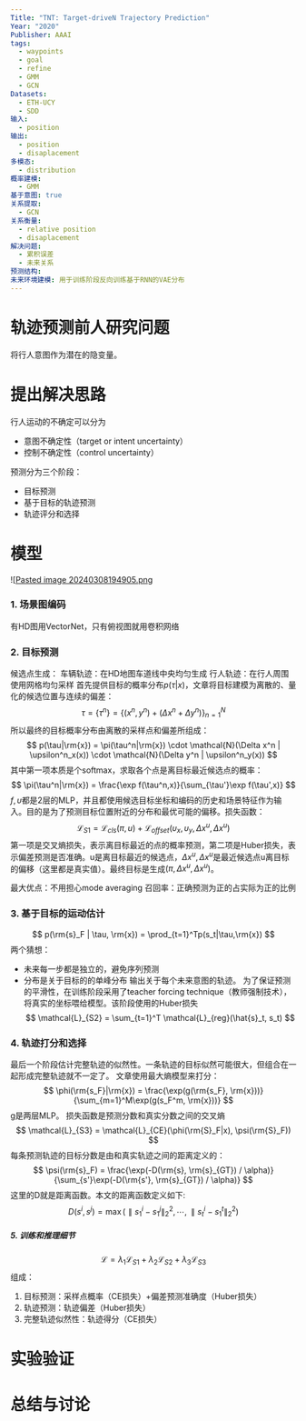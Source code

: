 ```yaml
---
Title: "TNT: Target-driveN Trajectory Prediction"
Year: "2020"
Publisher: AAAI
tags:
  - waypoints
  - goal
  - refine
  - GMM
  - GCN
Datasets:
  - ETH-UCY
  - SDD
输入:
  - position
输出:
  - position
  - disaplacement
多模态:
  - distribution
概率建模:
  - GMM
基于意图: true
关系提取:
  - GCN
关系衡量:
  - relative position
  - disaplacement
解决问题:
  - 累积误差
  - 未来关系
预测结构: 
未来环境建模: 用于训练阶段反向训练基于RNN的VAE分布
---
```


# 轨迹预测前人研究问题
将行人意图作为潜在的隐变量。

# 提出解决思路
行人运动的不确定可以分为
+ 意图不确定性（target or intent uncertainty）
+ 控制不确定性（control uncertainty）

预测分为三个阶段：
+ 目标预测
+ 基于目标的轨迹预测
+ 轨迹评分和选择
# 模型
![[Pasted image 20240308194905.png](../img/Pasted%20image%2020240308194905.png)
### 1. 场景图编码
有HD图用VectorNet，只有俯视图就用卷积网络
### 2. 目标预测
候选点生成：
车辆轨迹：在HD地图车道线中央均匀生成
行人轨迹：在行人周围使用网格均匀采样
首先提供目标的概率分布$p(\tau|x)$，文章将目标建模为离散的、量化的候选位置与连续的偏差：
$$
\tau = \{\tau^n\} = \{(x^n, y^n) + (\Delta x^n+\Delta y^n)\}^N_{n=1}
$$
所以最终的目标概率分布由离散的采样点和偏差所组成：
$$
p(\tau|\rm{x}) = \pi(\tau^n|\rm{x}) \cdot \mathcal{N}(\Delta x^n | \upsilon^n_x(x)) \cdot \mathcal{N}(\Delta y^n | \upsilon^n_y(x))
$$
其中第一项本质是个softmax，求取各个点是离目标最近候选点的概率：
$$
\pi(\tau^n|\rm{x}) = \frac{\exp f(\tau^n,x)}{\sum_{\tau'}\exp f(\tau',x)}
$$
$f,\upsilon$都是2层的MLP，并且都使用候选目标坐标和编码的历史和场景特征作为输入。目的是为了预测目标位置附近的分布和最优可能的偏移。损失函数：
$$
\mathcal{L}_{S1} = \mathcal{L}_{cls}(\pi, u) + \mathcal{L}_{offset}(\upsilon_x, \upsilon_y, \Delta x^u, \Delta x^u)
$$
第一项是交叉熵损失，表示离目标最近的点的概率预测，第二项是Huber损失，表示偏差预测是否准确。u是离目标最近的候选点，$\Delta x^u, \Delta x^u$是最近候选点u离目标的偏移（这里都是真实值）。最终目标是生成$(\pi, \Delta x^u, \Delta x^u)$。

最大优点：不用担心mode averaging
召回率：正确预测为正的占实际为正的比例

### 3. 基于目标的运动估计
$$
p(\rm{s}_F | \tau, \rm{x}) = \prod_{t=1}^Tp(s_t|\tau,\rm{x})
$$
两个猜想：
+ 未来每一步都是独立的，避免序列预测
+ 分布是关于目标的的单峰分布
输出关于每个未来意图的轨迹。
为了保证预测的平滑性，在训练阶段采用了teacher forcing technique（教师强制技术），将真实的坐标喂给模型。该阶段使用的Huber损失
$$
\mathcal{L}_{S2} = \sum_{t=1}^T \mathcal{L}_{reg}(\hat{s}_t, s_t)
$$
### 4. 轨迹打分和选择
最后一个阶段估计完整轨迹的似然性。一条轨迹的目标似然可能很大，但组合在一起形成完整轨迹就不一定了。
文章使用最大熵模型来打分：
$$
\phi(\rm{s_F}|\rm{x}) = \frac{\exp(g(\rm{s_F}, \rm{x}))}{\sum_{m=1}^M\exp(g(s_F^m, \rm{x}))}
$$
g是两层MLP。
损失函数是预测分数和真实分数之间的交叉熵
$$
\mathcal{L}_{S3} = \mathcal{L}_{CE}(\phi(\rm{S}_F|x), \psi(\rm{S}_F))
$$
每条预测轨迹的目标分数是由和真实轨迹之间的距离定义的：
$$
\psi(\rm{s}_F) = \frac{\exp(-D(\rm{s}, \rm{s}_{GT}) / \alpha)}{\sum_{s'}\exp(-D(\rm{s'}, \rm{s}_{GT}) / \alpha)}
$$
这里的D就是距离函数。本文的距离函数定义如下:
$$
D(s^i, s^j) = \max(\parallel s^i_1 - s^j_1\parallel_2^2, \cdots, \parallel s^i_t - s^t_1\parallel_2^2)
$$
##### 5. 训练和推理细节
$$
\mathcal{L} = \lambda_1\mathcal{L}_{S1} + \lambda_2 \mathcal{L}_{S2} + \lambda_3\mathcal{L}_{S3}
$$
组成：
1. 目标预测：采样点概率（CE损失）+偏差预测准确度（Huber损失）
2. 轨迹预测：轨迹偏差（Huber损失）
3. 完整轨迹似然性：轨迹得分（CE损失）

# 实验验证

# 总结与讨论
